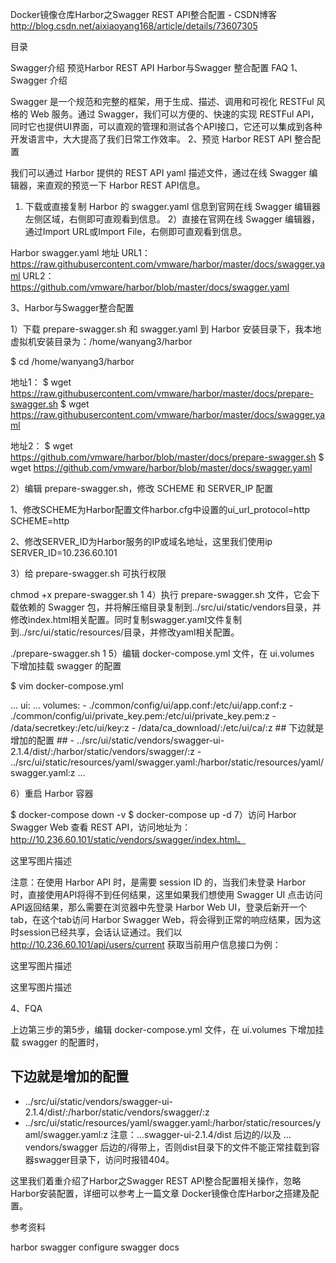 Docker镜像仓库Harbor之Swagger REST API整合配置 - CSDN博客 http://blog.csdn.net/aixiaoyang168/article/details/73607305

目录

Swagger介绍
预览Harbor REST API
Harbor与Swagger 整合配置
FAQ
1、Swagger 介绍

Swagger 是一个规范和完整的框架，用于生成、描述、调用和可视化 RESTFul 风格的 Web 服务。通过 Swagger，我们可以方便的、快速的实现 RESTFul API，同时它也提供UI界面，可以直观的管理和测试各个API接口，它还可以集成到各种开发语言中，大大提高了我们日常工作效率。
2、预览 Harbor REST API 整合配置

我们可以通过 Harbor 提供的 REST API yaml 描述文件，通过在线 Swagger 编辑器，来直观的预览一下 Harbor REST API信息。 
1) 下载或直接复制 Harbor 的 swagger.yaml 信息到官网在线 Swagger 编辑器 左侧区域，右侧即可直观看到信息。 
2）直接在官网在线 Swagger 编辑器，通过Import URL或Import File，右侧即可直观看到信息。

Harbor swagger.yaml 地址
URL1：https://raw.githubusercontent.com/vmware/harbor/master/docs/swagger.yaml
URL2：https://github.com/vmware/harbor/blob/master/docs/swagger.yaml

3、Harbor与Swagger整合配置

1）下载 prepare-swagger.sh 和 swagger.yaml 到 Harbor 安装目录下，我本地虚拟机安装目录为：/home/wanyang3/harbor

$ cd /home/wanyang3/harbor

地址1：
$ wget https://raw.githubusercontent.com/vmware/harbor/master/docs/prepare-swagger.sh 
$ wget https://raw.githubusercontent.com/vmware/harbor/master/docs/swagger.yaml

地址2：
$ wget https://github.com/vmware/harbor/blob/master/docs/prepare-swagger.sh
$ wget https://github.com/vmware/harbor/blob/master/docs/swagger.yaml

2）编辑 prepare-swagger.sh，修改 SCHEME 和 SERVER_IP 配置

1、修改SCHEME为Harbor配置文件harbor.cfg中设置的ui_url_protocol=http
SCHEME=http

2、修改SERVER_ID为Harbor服务的IP或域名地址，这里我们使用ip
SERVER_ID=10.236.60.101

3）给 prepare-swagger.sh 可执行权限

chmod +x prepare-swagger.sh
1
4）执行 prepare-swagger.sh 文件，它会下载依赖的 Swagger 包，并将解压缩目录复制到../src/ui/static/vendors目录，并修改index.html相关配置。同时复制swagger.yaml文件复制到../src/ui/static/resources/目录，并修改yaml相关配置。

 ./prepare-swagger.sh
1
5）编辑 docker-compose.yml 文件，在 ui.volumes 下增加挂载 swagger 的配置

$ vim docker-compose.yml

...
ui:
  ... 
  volumes:
    - ./common/config/ui/app.conf:/etc/ui/app.conf:z
    - ./common/config/ui/private_key.pem:/etc/ui/private_key.pem:z
    - /data/secretkey:/etc/ui/key:z
    - /data/ca_download/:/etc/ui/ca/:z
    ## 下边就是增加的配置 ##
    - ../src/ui/static/vendors/swagger-ui-2.1.4/dist/:/harbor/static/vendors/swagger/:z
    - ../src/ui/static/resources/yaml/swagger.yaml:/harbor/static/resources/yaml/swagger.yaml:z
    ...

6）重启 Harbor 容器

$ docker-compose down -v
$ docker-compose up -d 
7）访问 Harbor Swagger Web 查看 REST API，访问地址为：http://10.236.60.101/static/vendors/swagger/index.html。

这里写图片描述

注意：在使用 Harbor API 时，是需要 session ID 的，当我们未登录 Harbor 时，直接使用API将得不到任何结果，这里如果我们想使用 Swagger UI 点击访问API返回结果，那么需要在浏览器中先登录 Harbor Web UI，登录后新开一个tab，在这个tab访问 Harbor Swagger Web，将会得到正常的响应结果，因为这时session已经共享，会话认证通过。我们以 http://10.236.60.101/api/users/current 获取当前用户信息接口为例：

这里写图片描述

这里写图片描述

4、FQA

上边第三步的第5步，编辑 docker-compose.yml 文件，在 ui.volumes 下增加挂载 swagger 的配置时，

## 下边就是增加的配置 ##
- ../src/ui/static/vendors/swagger-ui-2.1.4/dist/:/harbor/static/vendors/swagger/:z
- ../src/ui/static/resources/yaml/swagger.yaml:/harbor/static/resources/yaml/swagger.yaml:z
注意：…swagger-ui-2.1.4/dist 后边的/以及 …vendors/swagger 后边的/得带上，否则dist目录下的文件不能正常挂载到容器swagger目录下，访问时报错404。

这里我们着重介绍了Harbor之Swagger REST API整合配置相关操作，忽略Harbor安装配置，详细可以参考上一篇文章 Docker镜像仓库Harbor之搭建及配置。

参考资料

harbor swagger configure
swagger docs